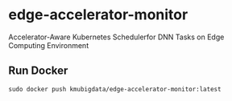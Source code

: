 # edge-accelerator-monitor

Accelerator-Aware Kubernetes Schedulerfor DNN Tasks on Edge Computing Environment

## Run Docker
```
sudo docker push kmubigdata/edge-accelerator-monitor:latest

```

